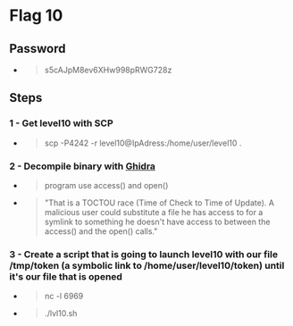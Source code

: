 # Flag 10

## Password
- > s5cAJpM8ev6XHw998pRWG728z

## Steps

### **1 -** Get level10 with SCP

- > scp -P4242 -r level10@IpAdress:/home/user/level10 .

### **2 -** Decompile binary with [Ghidra](https://dogbolt.org/)

- > program use access() and open()
- > "That is a TOCTOU race (Time of Check to Time of Update). A malicious user could substitute a file he has access to for a symlink to something he doesn't have access to between the access() and the open() calls."

### **3 -** Create a script that is going to launch level10 with our file /tmp/token (a symbolic link to /home/user/level10/token) until it's our file that is opened

- > nc -l 6969
- > ./lvl10.sh


